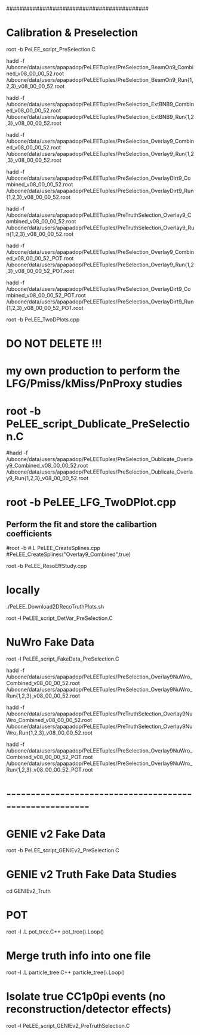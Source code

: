 
###########################################

# Calibration & Preselection

root -b PeLEE_script_PreSelection.C

hadd -f /uboone/data/users/apapadop/PeLEETuples/PreSelection_BeamOn9_Combined_v08_00_00_52.root /uboone/data/users/apapadop/PeLEETuples/PreSelection_BeamOn9_Run{1,2,3}_v08_00_00_52.root

hadd -f /uboone/data/users/apapadop/PeLEETuples/PreSelection_ExtBNB9_Combined_v08_00_00_52.root /uboone/data/users/apapadop/PeLEETuples/PreSelection_ExtBNB9_Run{1,2,3}_v08_00_00_52.root

hadd -f /uboone/data/users/apapadop/PeLEETuples/PreSelection_Overlay9_Combined_v08_00_00_52.root /uboone/data/users/apapadop/PeLEETuples/PreSelection_Overlay9_Run{1,2,3}_v08_00_00_52.root

hadd -f /uboone/data/users/apapadop/PeLEETuples/PreSelection_OverlayDirt9_Combined_v08_00_00_52.root /uboone/data/users/apapadop/PeLEETuples/PreSelection_OverlayDirt9_Run{1,2,3}_v08_00_00_52.root

hadd -f /uboone/data/users/apapadop/PeLEETuples/PreTruthSelection_Overlay9_Combined_v08_00_00_52.root /uboone/data/users/apapadop/PeLEETuples/PreTruthSelection_Overlay9_Run{1,2,3}_v08_00_00_52.root

hadd -f /uboone/data/users/apapadop/PeLEETuples/PreSelection_Overlay9_Combined_v08_00_00_52_POT.root /uboone/data/users/apapadop/PeLEETuples/PreSelection_Overlay9_Run{1,2,3}_v08_00_00_52_POT.root

hadd -f /uboone/data/users/apapadop/PeLEETuples/PreSelection_OverlayDirt9_Combined_v08_00_00_52_POT.root /uboone/data/users/apapadop/PeLEETuples/PreSelection_OverlayDirt9_Run{1,2,3}_v08_00_00_52_POT.root

root -b PeLEE_TwoDPlots.cpp

# DO NOT DELETE !!!
# my own production to perform the LFG/Pmiss/kMiss/PnProxy studies

# root -b PeLEE_script_Dublicate_PreSelection.C

#hadd -f /uboone/data/users/apapadop/PeLEETuples/PreSelection_Dublicate_Overlay9_Combined_v08_00_00_52.root /uboone/data/users/apapadop/PeLEETuples/PreSelection_Dublicate_Overlay9_Run{1,2,3}_v08_00_00_52.root

# root -b PeLEE_LFG_TwoDPlot.cpp

## Perform the fit and store the calibartion coefficients 
#root -b
#.L PeLEE_CreateSplines.cpp
#PeLEE_CreateSplines("Overlay9_Combined",true)

root -b PeLEE_ResoEffStudy.cpp

# locally
./PeLEE_Download2DRecoTruthPlots.sh

root -l PeLEE_script_DetVar_PreSelection.C

# NuWro Fake Data

root -l PeLEE_script_FakeData_PreSelection.C

hadd -f /uboone/data/users/apapadop/PeLEETuples/PreSelection_Overlay9NuWro_Combined_v08_00_00_52.root /uboone/data/users/apapadop/PeLEETuples/PreSelection_Overlay9NuWro_Run{1,2,3}_v08_00_00_52.root

hadd -f /uboone/data/users/apapadop/PeLEETuples/PreTruthSelection_Overlay9NuWro_Combined_v08_00_00_52.root /uboone/data/users/apapadop/PeLEETuples/PreTruthSelection_Overlay9NuWro_Run{1,2,3}_v08_00_00_52.root

hadd -f /uboone/data/users/apapadop/PeLEETuples/PreSelection_Overlay9NuWro_Combined_v08_00_00_52_POT.root /uboone/data/users/apapadop/PeLEETuples/PreSelection_Overlay9NuWro_Run{1,2,3}_v08_00_00_52_POT.root


# ------------------------------------------------------- #


# GENIE v2 Fake Data

root -b PeLEE_script_GENIEv2_PreSelection.C

# GENIE v2 Truth Fake Data Studies

cd GENIEv2_Truth

# POT
root -l
.L pot_tree.C++
pot_tree().Loop()

# Merge truth info into one file 
root -l
.L particle_tree.C++
particle_tree().Loop()

# Isolate true CC1p0pi events (no reconstruction/detector effects)
root -l PeLEE_script_GENIEv2_PreTruthSelection.C

